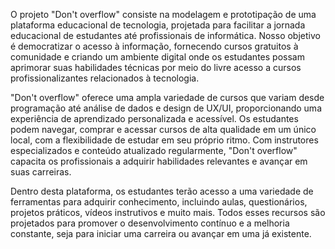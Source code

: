 O projeto "Don't overflow" consiste na modelagem e prototipação de uma plataforma educacional de tecnologia, projetada para facilitar a jornada educacional de estudantes até profissionais de informática. Nosso objetivo é democratizar o acesso à informação, fornecendo cursos gratuitos à comunidade e criando um ambiente digital onde os estudantes possam aprimorar suas habilidades técnicas por meio do livre acesso a cursos profissionalizantes relacionados à tecnologia.

"Don't overflow" oferece uma ampla variedade de cursos que variam desde programação até análise de dados e design de UX/UI, proporcionando uma experiência de aprendizado personalizada e acessível. Os estudantes podem navegar, comprar e acessar cursos de alta qualidade em um único local, com a flexibilidade de estudar em seu próprio ritmo. Com instrutores especializados e conteúdo atualizado regularmente, "Don't overflow" capacita os profissionais a adquirir habilidades relevantes e avançar em suas carreiras.

Dentro desta plataforma, os estudantes terão acesso a uma variedade de ferramentas para adquirir conhecimento, incluindo aulas, questionários, projetos práticos, vídeos instrutivos e muito mais. Todos esses recursos são projetados para promover o desenvolvimento contínuo e a melhoria constante, seja para iniciar uma carreira ou avançar em uma já existente.
